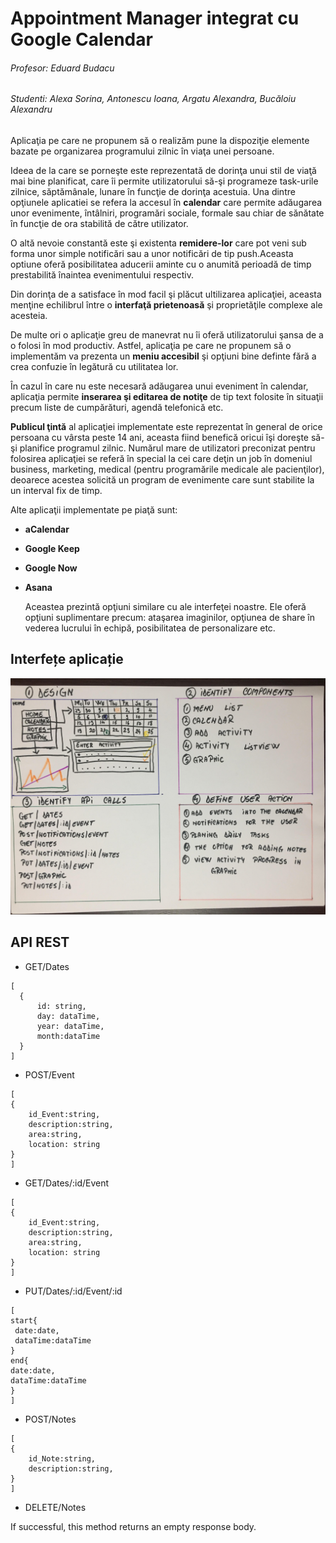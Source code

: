    # Appointment Manager integrat cu Google Calendar
                                           
                                           
###### Profesor: Eduard Budacu                               
###### Studenti: Alexa Sorina, Antonescu Ioana, Argatu Alexandra, Bucăloiu Alexandru
        
 
  Aplicaţia pe care ne propunem să o realizăm pune la dispoziţie elemente bazate pe organizarea programului zilnic în viaţa unei persoane.
  
  Ideea de la care se porneşte este reprezentată de dorinţa unui stil de viaţă mai bine planificat, care îi permite utilizatorului să-şi programeze task-urile zilnice, săptămânale, lunare în funcţie de dorinţa acestuia. Una dintre opţiunele aplicatiei se refera la accesul în **calendar** care permite adăugarea unor evenimente, întâlniri, programări sociale, formale sau chiar de sănătate în funcţie de ora stabilită de către utilizator.
  
  O altă nevoie constantă este şi existenta **remidere-lor** care pot veni sub forma unor simple notificări sau a unor notificări de tip push.Aceasta optiune oferă posibilitatea aducerii aminte cu o anumită perioadă de timp prestabilită înaintea evenimentului respectiv.
  
  Din dorinţa de a satisface în mod facil şi plăcut ultilizarea aplicaţiei, aceasta menţine echilibrul între o **interfaţă prietenoasă** şi proprietăţile complexe ale acesteia. 
  
  De multe ori o aplicaţie greu de manevrat nu îi oferă utilizatorului şansa de a o folosi în mod productiv. Astfel, aplicaţia pe care ne propunem să o implementăm va prezenta un **meniu accesibil** şi opţiuni bine definte fără a crea confuzie în legătură cu utilitatea lor.
  
  În cazul în care nu este necesară adăugarea unui eveniment în calendar, aplicaţia permite **inserarea şi editarea de notiţe** de tip text folosite în situaţii precum liste de cumpărături, agendă telefonică etc.
  
  **Publicul ţintă** al aplicaţiei implementate este reprezentat în general de orice persoana cu vârsta peste 14 ani, aceasta fiind benefică oricui îşi doreşte să-şi planifice programul zilnic. Numărul mare de utilizatori preconizat pentru folosirea aplicaţiei se referă în special la cei care deţin un job în domeniul business, marketing, medical (pentru programările medicale ale pacienţilor), deoarece acestea solicită un program de evenimente care sunt stabilite la un interval fix de timp.
 
  Alte aplicaţii implementate pe piaţă sunt:
* **aCalendar**
* **Google Keep**
* **Google Now**
* **Asana**

  Aceastea prezintă opţiuni similare cu ale interfeţei noastre.
  Ele oferă opţiuni suplimentare precum: ataşarea imaginilor, opţiunea de share în vederea lucrului în echipă, posibilitatea de personalizare etc.
  
  
## Interfețe aplicație
  
![alt text](https://github.com/ioanant/Proiect-Webtech/blob/master/css/image/interfete.jpg) 
  
## API REST

* GET/Dates
 ```
 [
   {
       id: string,
       day: dataTime,
       year: dataTime,
       month:dataTime
   }
 ]
 ```
* POST/Event
```
[
{
    id_Event:string,
    description:string,
    area:string,
    location: string
}
]
```
* GET/Dates/:id/Event
```
[
{
    id_Event:string,
    description:string,
    area:string,
    location: string
}
]
```
* PUT/Dates/:id/Event/:id
```
[
start{
 date:date,
 dataTime:dataTime
}
end{
date:date,
dataTime:dataTime
}
]
```
* POST/Notes
```
[
{
    id_Note:string,
    description:string,
}
]
```
* DELETE/Notes

If successful, this method returns an empty response body.
  
     
   